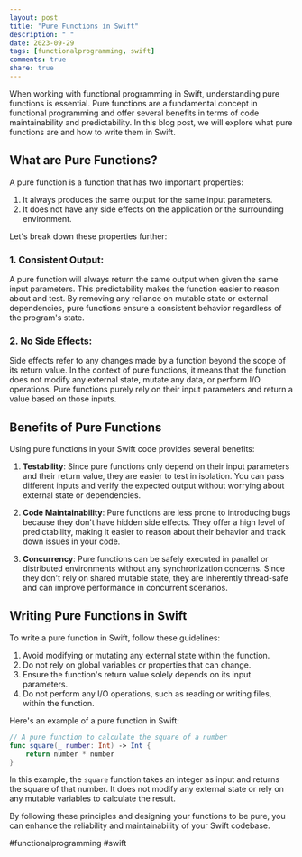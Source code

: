 ```yaml
---
layout: post
title: "Pure Functions in Swift"
description: " "
date: 2023-09-29
tags: [functionalprogramming, swift]
comments: true
share: true
---
```


When working with functional programming in Swift, understanding pure functions is essential. Pure functions are a fundamental concept in functional programming and offer several benefits in terms of code maintainability and predictability. In this blog post, we will explore what pure functions are and how to write them in Swift.

## What are Pure Functions?

A pure function is a function that has two important properties:

1. It always produces the same output for the same input parameters.
2. It does not have any side effects on the application or the surrounding environment.

Let's break down these properties further:

### 1. Consistent Output:

A pure function will always return the same output when given the same input parameters. This predictability makes the function easier to reason about and test. By removing any reliance on mutable state or external dependencies, pure functions ensure a consistent behavior regardless of the program's state.

### 2. No Side Effects:

Side effects refer to any changes made by a function beyond the scope of its return value. In the context of pure functions, it means that the function does not modify any external state, mutate any data, or perform I/O operations. Pure functions purely rely on their input parameters and return a value based on those inputs.

## Benefits of Pure Functions

Using pure functions in your Swift code provides several benefits:

1. **Testability**: Since pure functions only depend on their input parameters and their return value, they are easier to test in isolation. You can pass different inputs and verify the expected output without worrying about external state or dependencies.

2. **Code Maintainability**: Pure functions are less prone to introducing bugs because they don't have hidden side effects. They offer a high level of predictability, making it easier to reason about their behavior and track down issues in your code.

3. **Concurrency**: Pure functions can be safely executed in parallel or distributed environments without any synchronization concerns. Since they don't rely on shared mutable state, they are inherently thread-safe and can improve performance in concurrent scenarios.

## Writing Pure Functions in Swift

To write a pure function in Swift, follow these guidelines:

1. Avoid modifying or mutating any external state within the function.
2. Do not rely on global variables or properties that can change.
3. Ensure the function's return value solely depends on its input parameters.
4. Do not perform any I/O operations, such as reading or writing files, within the function.

Here's an example of a pure function in Swift:

```swift
// A pure function to calculate the square of a number
func square(_ number: Int) -> Int {
    return number * number
}
```

In this example, the `square` function takes an integer as input and returns the square of that number. It does not modify any external state or rely on any mutable variables to calculate the result.

By following these principles and designing your functions to be pure, you can enhance the reliability and maintainability of your Swift codebase.

#functionalprogramming #swift